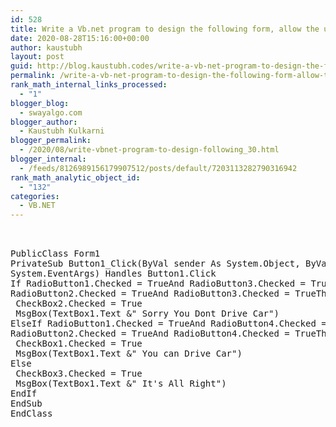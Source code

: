 ```yaml
---
id: 528
title: Write a Vb.net program to design the following form, allow the user to select radio buttons from Gender and AgePanel. After Selection appropriate CheckBox from Right Panel should be selected automatically. Display appropriate message into the MessageBox by clicking on Ok button.
date: 2020-08-28T15:16:00+00:00
author: kaustubh
layout: post
guid: http://blog.kaustubh.codes/write-a-vb-net-program-to-design-the-following-form-allow-the-user-to-select-radio-buttons-from-gender-and-agepanel-after-selection-appropriate-checkbox-from-right-panel-should-be-selected-automatic/
permalink: /write-a-vb-net-program-to-design-the-following-form-allow-the-user-to-select-radio-buttons-from-gender-and-agepanel-after-selection-appropriate-checkbox-from-right-panel-should-be-selected-automatic/
rank_math_internal_links_processed:
  - "1"
blogger_blog:
  - swayalgo.com
blogger_author:
  - Kaustubh Kulkarni
blogger_permalink:
  - /2020/08/write-vbnet-program-to-design-following_30.html
blogger_internal:
  - /feeds/8126989156179907512/posts/default/7203113282790316942
rank_math_analytic_object_id:
  - "132"
categories:
  - VB.NET
---
```

<pre><br /><br />PublicClass Form1<br />PrivateSub Button1_Click(ByVal sender As System.Object, ByVal e As<br />System.EventArgs) Handles Button1.Click<br />If RadioButton1.Checked = TrueAnd RadioButton3.Checked = TrueOr<br />RadioButton2.Checked = TrueAnd RadioButton3.Checked = TrueThen<br /> CheckBox2.Checked = True<br /> MsgBox(TextBox1.Text &" Sorry You Dont Drive Car")<br />ElseIf RadioButton1.Checked = TrueAnd RadioButton4.Checked = TrueOr<br />RadioButton2.Checked = TrueAnd RadioButton4.Checked = TrueThen<br /> CheckBox1.Checked = True<br /> MsgBox(TextBox1.Text &" You can Drive Car")<br />Else<br /> CheckBox3.Checked = True<br /> MsgBox(TextBox1.Text &" It's All Right")<br />EndIf<br />EndSub<br />EndClass<br /></pre>